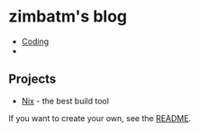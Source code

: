 # zimbatm's blog

* [Coding](Coding.md)
* 
## Projects

* [Nix](Nix) - the best build tool

If you want to create your own, see the [README](README.md).
